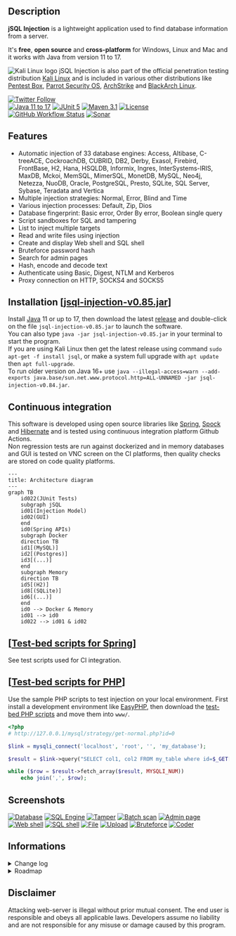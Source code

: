 ## Description
**jSQL Injection** is a lightweight application used to find database information from a server.

It's **free**, **open source** and **cross-platform** for Windows, Linux and Mac and it works with Java from version 11 to 17.

![Kali Linux logo](https://github.com/ron190/jsql-injection/raw/master/web/images/kali_favicon.png "Kali Linux logo") jSQL Injection is also part of the official penetration testing distribution [Kali Linux](http://www.kali.org/) and is included in various other distributions like [Pentest Box](https://pentestbox.com/), [Parrot Security OS](https://www.parrotsec.org), [ArchStrike](https://archstrike.org/) and [BlackArch Linux](http://www.blackarch.org/).

[![Twitter Follow](https://img.shields.io/twitter/follow/ron190jsql.svg?style=social&label=ron190 "Developer Twitter account")](https://twitter.com/ron190jsql)<br>
[![Java 11 to 17](https://img.shields.io/badge/java-11%20to%2017-orange?logo=java "Version range compatibility")](http://www.oracle.com/technetwork/java/javase/downloads/)
[![JUnit 5](https://img.shields.io/badge/junit-5-50940f)](http://junit.org)
[![Maven 3.1](https://img.shields.io/badge/maven-3.1-a2265a)](https://maven.apache.org/)
[![License](https://img.shields.io/github/license/ron190/jsql-injection)](http://www.gnu.org/licenses/old-licenses/gpl-2.0.html)<br>
[![GitHub Workflow Status](https://img.shields.io/github/actions/workflow/status/ron190/jsql-injection/maven.yml?logo=github "Github Actions status")](https://github.com/ron190/jsql-injection/actions)
[![Sonar](https://img.shields.io/sonar/coverage/jsql-injection:jsql-injection?logo=sonarqube&server=https%3A%2F%2Fsonarcloud.io "Sonar coverage")](https://sonarcloud.io/dashboard?id=jsql-injection%3Ajsql-injection)

## Features
- Automatic injection of 33 database engines: Access, Altibase, C-treeACE, CockroachDB, CUBRID, DB2, Derby, Exasol, Firebird, FrontBase, H2, Hana, HSQLDB, Informix, Ingres, InterSystems-IRIS, MaxDB, Mckoi, MemSQL, MimerSQL, MonetDB, MySQL, Neo4j, Netezza, NuoDB, Oracle, PostgreSQL, Presto, SQLite, SQL Server, Sybase, Teradata and Vertica
- Multiple injection strategies: Normal, Error, Blind and Time
- Various injection processes: Default, Zip, Dios
- Database fingerprint: Basic error, Order By error, Boolean single query
- Script sandboxes for SQL and tampering
- List to inject multiple targets
- Read and write files using injection
- Create and display Web shell and SQL shell
- Bruteforce password hash
- Search for admin pages
- Hash, encode and decode text
- Authenticate using Basic, Digest, NTLM and Kerberos  
- Proxy connection on HTTP, SOCKS4 and SOCKS5

## Installation [[jsql-injection-v0.85.jar](https://github.com/ron190/jsql-injection/releases/download/v0.85/jsql-injection-v0.85.jar)]
Install [Java](http://java.com) 11 or up to 17, then download the latest [release](https://github.com/ron190/jsql-injection/releases/) and double-click on the file `jsql-injection-v0.85.jar` to launch the software.<br>
You can also type `java -jar jsql-injection-v0.85.jar` in your terminal to start the program.<br>
If you are using Kali Linux then get the latest release using command `sudo apt-get -f install jsql`, or make a system full upgrade with `apt update` then `apt full-upgrade`.<br>
To run older version on Java 16+ use `java --illegal-access=warn --add-exports java.base/sun.net.www.protocol.http=ALL-UNNAMED -jar jsql-injection-v0.84.jar`.

## Continuous integration
This software is developed using open source libraries like [Spring](https://spring.io), [Spock](http://spockframework.org) and [Hibernate](https://hibernate.org) and is tested using continuous integration platform Github Actions.<br> 
Non regression tests are run against dockerized and in memory databases and GUI is tested on VNC screen on the CI platforms, then quality checks are stored on code quality platforms.
```mermaid
---
title: Architecture diagram
---
graph TB
    id022(JUnit Tests)
    subgraph jSQL
    id01(Injection Model)
    id02(GUI)
    end
    id0(Spring APIs)
    subgraph Docker
    direction TB
    id1[(MySQL)]   
    id2[(Postgres)]   
    id3[(...)]      
    end
    subgraph Memory
    direction TB
    id5[(H2)]    
    id8[(SQLite)]
    id6[(...)]      
    end
    id0 --> Docker & Memory
    id01 --> id0
    id022 --> id01 & id02   
```

## [[Test-bed scripts for Spring](https://github.com/ron190/jsql-injection/tree/master/model/src/test/java/spring/rest)]
See test scripts used for CI integration.

## [[Test-bed scripts for PHP](https://github.com/ron190/jsql-injection/tree/master/web/test-bed)]
Use the sample PHP scripts to test injection on your local environment. First install a development environment like [EasyPHP](http://www.easyphp.org), then download the [test-bed PHP scripts](https://github.com/ron190/jsql-injection/tree/master/web/test-bed) and move them into `www/`.
```php
<?php
# http://127.0.0.1/mysql/strategy/get-normal.php?id=0

$link = mysqli_connect('localhost', 'root', '', 'my_database');

$result = $link->query("SELECT col1, col2 FROM my_table where id=$_GET[id]");

while ($row = $result->fetch_array($result, MYSQLI_NUM))
    echo join(',', $row);
```

## Screenshots
[![Database](https://github.com/ron190/jsql-injection/raw/master/web/images/v0.75/database-mini.png "Database")](https://github.com/ron190/jsql-injection/raw/master/web/images/v0.75/database.png)
[![SQL Engine](https://github.com/ron190/jsql-injection/raw/master/web/images/v0.82/sqlengine-mini.png "SQL Engine")](https://github.com/ron190/jsql-injection/raw/master/web/images/v0.82/sqlengine.png)
[![Tamper](https://github.com/ron190/jsql-injection/raw/master/web/images/v0.82/tamper-mini.png "Tamper")](https://github.com/ron190/jsql-injection/raw/master/web/images/v0.82/tamper.png)
[![Batch scan](https://github.com/ron190/jsql-injection/raw/master/web/images/v0.75/scan-mini.png "Batch scan")](https://github.com/ron190/jsql-injection/raw/master/web/images/v0.75/scan.png)
[![Admin page](https://github.com/ron190/jsql-injection/raw/master/web/images/v0.75/admin-mini.png "Admin page")](https://github.com/ron190/jsql-injection/raw/master/web/images/v0.75/admin.png)
[![Web shell](https://github.com/ron190/jsql-injection/raw/master/web/images/v0.75/webshell-mini.png "Web shell")](https://github.com/ron190/jsql-injection/raw/master/web/images/v0.75/webshell.png)
[![SQL shell](https://github.com/ron190/jsql-injection/raw/master/web/images/v0.75/sqlshell-mini.png "SQL shell")](https://github.com/ron190/jsql-injection/raw/master/web/images/v0.75/sqlshell.png)
[![File](https://github.com/ron190/jsql-injection/raw/master/web/images/v0.75/file-mini.png "File")](https://github.com/ron190/jsql-injection/raw/master/web/images/v0.75/file.png)
[![Upload](https://github.com/ron190/jsql-injection/raw/master/web/images/v0.75/upload-mini.png "Upload")](https://github.com/ron190/jsql-injection/raw/master/web/images/v0.75/upload.png)
[![Bruteforce](https://github.com/ron190/jsql-injection/raw/master/web/images/v0.75/bruter-mini.png "Bruteforce")](https://github.com/ron190/jsql-injection/raw/master/web/images/v0.75/bruter.png)
[![Coder](https://github.com/ron190/jsql-injection/raw/master/web/images/v0.75/coder-mini.png "Coder")](https://github.com/ron190/jsql-injection/raw/master/web/images/v0.75/coder.png)

## Informations
<details>
<summary>Change log</summary>
    
**v0.84-85** `Upgrade to Java 11, compatible up to Java 17`

**v0.83** `Modes Zip and Dios, Insertion char and db fingerprinting, 33 dbs including Altibase C-treeACE Exasol FrontBase InterSystems-IRIS MemSQL MimerSQL MonetDB Netezza and Presto`

**v0.82** `Tampering options, Refactoring for Cloud and multithreading`

**v0.81** `Test all parameters including JSON, Parse forms and Csrf tokens, 23 dbs including CockroachDB Mckoi Neo4j NuoDB Hana and Vertica, Translation complete: Russian, Chinese`

**v0.79** `Error Strategies for MySQL and PostgreSQL compatible with Order/Group By, Wider range of Characters Insertion including multibyte %bf`

**v0.78** `SQL Engine, MySQL Error strategy: DOUBLE, Translations: es pt de it nl id, 18 Database flavors including Access`

**v0.76** `Translation: cz, 17 dbs including SQLite`

**v0.75** `URI injection point, Source code mavenification, Upgrade to Java 7`

**v0.73** `Authentication: Basic Digest Negotiate NTLM and Kerberos, Database flavor selection`

**v0.7** `Scan multiple URLs, Github Issue reporter, 16 dbs including Cubrid Derby H2 HSQLDB MariaDB and Teradata`

**alpha-v0.6** `Speed x2: No more hex encoding, 10 dbs including Oracle SQLServer PostgreSQL DB2 Firebird Informix Ingres MaxDb and Sybase, JUnit tests, Log4j, GUI translation`

**0.5** `SQL Shell, File Uploader`

**0.4** `Admin page finder, Bruteforce hashes like MD5 and MySQL, Encode and decode string with methods like Base64, Hex and MD5`

**0.3** `File injection, Web Shell with integrated CLI, Persistence of application parameters, Update checker`

**0.2** `Strategy Time, Multi-thread control: Start Pause Resume and Stop, Log URL calls`

**0.0-0.1** `Method GET POST Header and Cookie, Strategies Normal Error and Blind, Best strategy selection, Progression bars, Simple evasion, Proxy settings, MySQL only`
</details>
<details>
<summary>Roadmap</summary>

## [[Taskboard](https://github.com/ron190/jsql-injection/projects)]
```
- New manager: create auth token for Basic, Digest, Negotiate, NTLM
- Full Path Disclosure
- WAF fingerprinting
- Inject user defined query
- Inject range of rows
- Routed query strategy
- Connect to Digest/Kerberos API with HttpClient
- Replace Docker with Kubernetes
- Database fingerprinting: Boolean single query
```

## In progress
```
- Implement DNS/HTTP out-of-band algorithm
- Inject each Cookie parameters
- Rows custom load
```

## Since latest release
```
- Testing Oracle DNS/HTTP out-of-band
- Testing PostgreSQL DNS out-of-band
- Testing Websocket Basic/STOMP
- Testing GraphQL
- Testing Kerberos
```
</details>

## Disclaimer
Attacking web-server is illegal without prior mutual consent. The end user is responsible and obeys all applicable laws.
Developers assume no liability and are not responsible for any misuse or damage caused by this program.
